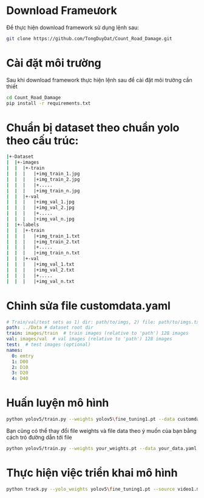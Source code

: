 # Download Frameưork
Để thực hiện download framework sử dụng lệnh sau: 
```bash
git clone https://github.com/TongDuyDat/Count_Road_Damage.git
```
# Cài đặt môi trường
Sau khi download framework thực hiện lệnh sau để cài đặt môi trường cần thiết
```bash
cd Count_Road_Damage
pip install -r requirements.txt 
```
# Chuẩn bị dataset theo chuẩn yolo theo cấu trúc:
```bash
|+-Dataset
|  |+-images
|  |  |+-train
|  |  |   |+img_train_1.jpg
|  |  |   |+img_train_2.jpg
|  |  |   |+.....
|  |  |   |+img_train_n.jpg
|  |  |+-val
|  |  |   |+img_val_1.jpg
|  |  |   |+img_val_2.jpg
|  |  |   |+.....
|  |  |   |+img_val_n.jpg
|  |+-labels
|  |  |+-train
|  |  |   |+img_train_1.txt
|  |  |   |+img_train_2.txt
|  |  |   |+.....
|  |  |   |+img_train_n.txt
|  |  |+-val
|  |  |   |+img_val_1.txt
|  |  |   |+img_val_2.txt
|  |  |   |+.....
|  |  |   |+img_val_n.txt
```
# Chỉnh sửa file customdata.yaml
```yaml
# Train/val/test sets as 1) dir: path/to/imgs, 2) file: path/to/imgs.txt, or 3) list: [path/to/imgs1, path/to/imgs2, ..]
path: ../Data # dataset root dir
train: images/train  # train images (relative to 'path') 128 images
val: images/val  # val images (relative to 'path') 128 images
test:  # test images (optional)
names:
  0: emtry
  1: D00
  2: D10
  3: D20
  4: D40
```
# Huấn luyện mô hình
```bash
python yolov5/train.py --weights yolov5\fine_tuning1.pt --data customdata.yaml --img 640 batch-size 16 --epochs 100 
```
Bạn cũng có thể thay đổi file weights và file data theo ý muốn của bạn bằng cách trỏ đường dẫn tới file
```bash
python yolov5/train.py --weights your_weights.pt --data your_data.yaml --img 640 batch-size 16 --epochs 100 
```

# Thực hiện việc triển khai mô hình 
```bash
python track.py --yolo_weights yolov5\fine_tuning1.pt --source video1.mp4 --show-vid --save-vid
```

